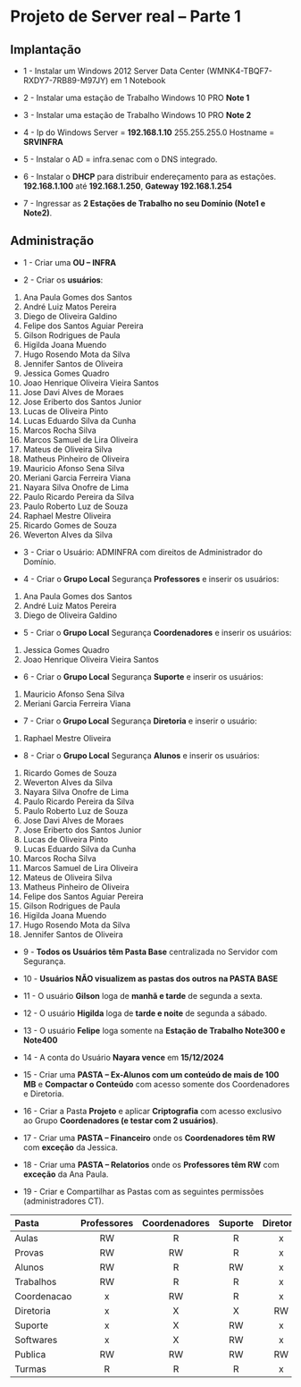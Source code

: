 # Projeto de Server real – Parte 1

## Implantação

- 1 -	Instalar um Windows 2012 Server Data Center (WMNK4-TBQF7-RXDY7-7RB89-M97JY) em 1 Notebook

- 2 -	Instalar uma estação de Trabalho Windows 10 PRO **Note 1**

- 3 -	Instalar uma estação de Trabalho Windows 10 PRO **Note 2**

- 4 -	Ip do Windows Server = **192.168.1.10** 255.255.255.0 Hostname = **SRVINFRA**

- 5 -	Instalar o AD = infra.senac com o DNS integrado.

- 6 -	Instalar o **DHCP** para distribuir endereçamento para as estações. **192.168.1.100** até **192.168.1.250**, **Gateway 192.168.1.254**

- 7 -	Ingressar as **2 Estações de Trabalho no seu Domínio (Note1 e Note2)**.

## Administração

- 1 -	Criar uma **OU – INFRA**
  
- 2 -	Criar os **usuários**:
1.	Ana Paula Gomes dos Santos
2.	André Luiz Matos Pereira
3.	Diego de Oliveira Galdino
4.	Felipe dos Santos Aguiar Pereira
5.	Gilson Rodrigues de Paula
6.	Higilda Joana Muendo
7.	Hugo Rosendo Mota da Silva
8.	Jennifer Santos de Oliveira
9.	Jessica Gomes Quadro
10.	Joao Henrique Oliveira Vieira Santos
11.	Jose Davi Alves de Moraes
12.	Jose Eriberto dos Santos Junior
13.	Lucas de Oliveira Pinto
14.	Lucas Eduardo Silva da Cunha
15.	Marcos Rocha Silva
16.	Marcos Samuel de Lira Oliveira
17.	Mateus de Oliveira Silva
18.	Matheus Pinheiro de Oliveira
19.	Mauricio Afonso Sena Silva
20.	Meriani Garcia Ferreira Viana
21.	Nayara Silva Onofre de Lima
22.	Paulo Ricardo Pereira da Silva
23.	Paulo Roberto Luz de Souza
24.	Raphael Mestre Oliveira
25.	Ricardo Gomes de Souza
26.	Weverton Alves da Silva

- 3 -	Criar o Usuário: ADMINFRA com direitos de Administrador do Domínio.

- 4 -	Criar o **Grupo Local** Segurança **Professores** e inserir os usuários:  
1.	Ana Paula Gomes dos Santos
2.	André Luiz Matos Pereira
3.	Diego de Oliveira Galdino

- 5 -	Criar o **Grupo Local** Segurança **Coordenadores** e inserir os usuários:  
1.	Jessica Gomes Quadro
2.	Joao Henrique Oliveira Vieira Santos

- 6 -	Criar o **Grupo Local** Segurança **Suporte** e inserir os usuários:  
1.	Mauricio Afonso Sena Silva
2.	Meriani Garcia Ferreira Viana

- 7 -	Criar o **Grupo Local** Segurança **Diretoria** e inserir o usuário:  
1.	Raphael Mestre Oliveira

- 8 -	Criar o **Grupo Local** Segurança **Alunos** e inserir os usuários:  
1.	Ricardo Gomes de Souza
2.	Weverton Alves da Silva
3.	Nayara Silva Onofre de Lima
4.	Paulo Ricardo Pereira da Silva
5.	Paulo Roberto Luz de Souza
6.	Jose Davi Alves de Moraes
7.	Jose Eriberto dos Santos Junior
8.	Lucas de Oliveira Pinto
9.	Lucas Eduardo Silva da Cunha
10.	Marcos Rocha Silva
11.	Marcos Samuel de Lira Oliveira
12.	Mateus de Oliveira Silva
13.	Matheus Pinheiro de Oliveira
14.	Felipe dos Santos Aguiar Pereira
15.	Gilson Rodrigues de Paula
16.	Higilda Joana Muendo
17.	Hugo Rosendo Mota da Silva
18.	Jennifer Santos de Oliveira

- 9 -	**Todos os Usuários têm Pasta Base** centralizada no Servidor com Segurança.

- 10 -	**Usuários NÃO visualizem as pastas dos outros na PASTA BASE**

- 11 -	O usuário **Gilson** loga de **manhã e tarde** de segunda a sexta.

- 12 -	O usuário **Higilda** loga de **tarde e noite** de segunda a sábado.

- 13 -	O usuário **Felipe** loga somente na **Estação de Trabalho Note300 e Note400**

- 14 -	A conta do Usuário **Nayara vence** em **15/12/2024**

- 15 -	Criar uma **PASTA – Ex-Alunos com um conteúdo de mais de 100 MB** e **Compactar o Conteúdo** com acesso somente dos Coordenadores e Diretoria.

- 16 -	Criar a Pasta **Projeto** e aplicar **Criptografia** com acesso exclusivo ao Grupo **Coordenadores (e testar com 2 usuários)**.  

- 17 -	Criar uma **PASTA – Financeiro** onde os **Coordenadores têm RW** com **exceção** da Jessica.

- 18 -	Criar uma **PASTA – Relatorios** onde os **Professores têm RW** com **exceção** da Ana Paula.

- 19 -	Criar e Compartilhar as Pastas com as seguintes permissões (administradores CT).


|	Pasta	|	Professores	|	Coordenadores	|	Suporte	|	Diretoria	|	Alunos	|
|	:--	|	:--:	|	:--:	|	:--:	|	:--:	|	:--:	|
|	Aulas	|	RW	|	R	|	R	|	x	|	R	|
|	Provas	|	RW	|	RW	|	R	|	x	|	x	|
|	Alunos	|	RW	|	R	|	RW	|	x	|	RW	|
|	Trabalhos	|	RW	|	R	|	R	|	x	|	RW	|
|	Coordenacao	|	x	|	RW	|	R	|	x	|	x	|
|	Diretoria	|	x	|	X	|	X	|	RW	|	x	|
|	Suporte	|	x	|	X	|	RW	|	x	|	x	|
|	Softwares	|	x	|	X	|	RW	|	x	|	x	|
|	Publica	|	RW	|	RW	|	RW	|	RW	|	RW	|
|	Turmas	|	R	|	R	|	R	|	x	|	RW	|
